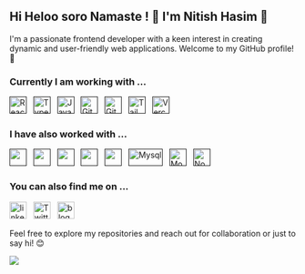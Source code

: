 ## Hi Heloo soro Namaste ! 👋 I'm Nitish Hasim :bust_in_silhouette:

I'm a passionate frontend developer with a keen interest in creating dynamic and user-friendly web applications. Welcome to my GitHub profile! 🚀

### Currently I am working with ...


<a href="" target="_blank" title="ReactJS" rel="noreferrer"><img src="https://www.vectorlogo.zone/logos/reactjs/reactjs-icon.svg" alt="ReactJS" width="30" height="30"/></a>&nbsp;&nbsp;
<a href="" target="_blank" title="TypeScript" rel="noreferrer"><img src="https://www.vectorlogo.zone/logos/typescriptlang/typescriptlang-icon.svg" alt="TypeScript" width="30" height="30"/></a>&nbsp;&nbsp;
<a href="" target="_blank" title="JavaScript" rel="noreferrer"><img src="https://www.freepnglogos.com/uploads/javascript-png/javascript-vector-logo-yellow-png-transparent-javascript-vector-12.png" alt="JavaScript" width="30" height="30"/></a>&nbsp;&nbsp;
<a href="" target="_blank" title="Git" rel="noreferrer"><img src="https://www.vectorlogo.zone/logos/git-scm/git-scm-icon.svg" alt="Git" width="30" height="30"/></a>&nbsp;&nbsp;
<a href="" target="_blank" title="GitHub" rel="noreferrer"><img src="https://www.vectorlogo.zone/logos/github/github-tile.svg" alt="GitHub" width="30" height="30"/></a>&nbsp;&nbsp;
<a href="" target="_blank" title="TailwindCSS" rel="noreferrer"><img src="https://www.vectorlogo.zone/logos/tailwindcss/tailwindcss-icon.svg" alt="TailwindCSS" width="30" height="30"/></a>&nbsp;&nbsp;
<a href="" target="_blank" title="Vercel" rel="noreferrer"><img src="https://www.vectorlogo.zone/logos/vercel/vercel-icon.svg" alt="Vercel" width="30" height="30"/></a>&nbsp;&nbsp;


### I have also worked with ...

<a href="" title="Python" target="_blank" rel="noreferrer"><img src="https://www.vectorlogo.zone/logos/java/java-icon.svg" alt="" width="30" height="30"/></a>&nbsp;&nbsp;
<a href="" title="C" target="_blank" rel="noreferrer"><img src="https://upload.wikimedia.org/wikipedia/commons/1/19/C_Logo.png" alt="" width="30" height="30"/></a>&nbsp;&nbsp;
<a href="" title="HTML" target="_blank" rel="noreferrer"><img src="https://www.vectorlogo.zone/logos/w3_html5/w3_html5-icon.svg" alt="" width="30" height="30"/></a>&nbsp;&nbsp;
<a href="" title="CSS" target="_blank" rel="noreferrer"><img src="https://www.vectorlogo.zone/logos/w3_css/w3_css-icon.svg" alt="" width="30" height="30"/></a>&nbsp;&nbsp;
<a href="" title="Postman" target="_blank" rel="noreferrer"><img src="https://www.vectorlogo.zone/logos/getpostman/getpostman-icon.svg" alt="" width="30" height="30"/></a>&nbsp;&nbsp;
<a href="" target="_blank" title="Mysql" rel="noreferrer"><img src="https://www.vectorlogo.zone/logos/mysql/mysql-official.svg" alt="Mysql" width="60" height="30"/></a>&nbsp;&nbsp;
<a href="" target="_blank" title="MongoDB" rel="noreferrer"><img src="https://www.vectorlogo.zone/logos/mongodb/mongodb-icon.svg" alt="Mongo" width="30" height="30"/></a>&nbsp;&nbsp;
<a href="" target="_blank" title="Node.js" rel="noreferrer"><img src="https://www.vectorlogo.zone/logos/nodejs/nodejs-icon.svg" alt="Node.js" width="30" height="30"/></a>&nbsp;&nbsp;

### You can also find me on ...

<a href="https://www.linkedin.com/in/nitish-hasim-14756b239/" title="irakeshdeka" target="_blank" rel="noreferrer"><img src="https://www.vectorlogo.zone/logos/linkedin/linkedin-tile.svg" alt="linkedin" width="30" height="30"/></a>&nbsp;&nbsp;
<a href="https://twitter.com/almightynitish8" target="_blank" title="irakeshdeka" rel="noreferrer"><img src="https://www.vectorlogo.zone/logos/twitter/twitter-tile.svg" alt="Twitter" width="30" height="30"/></a>&nbsp;&nbsp;
<a href="https://www.facebook.com/nitish.hasim1/" target="_blank" title="Blogs" rel="noreferrer"><img src="https://static-00.iconduck.com/assets.00/facebook-color-icon-2048x2048-bfly1vxr.png" alt="blog" width="30" height="30"/></a>&nbsp;&nbsp;



Feel free to explore my repositories and reach out for collaboration or just to say hi! 😊&nbsp;&nbsp;

[![](https://visitcount.itsvg.in/api?id=Nitish0008&label=Profile%20Views&icon=2&pretty=false)](https://visitcount.itsvg.in)
